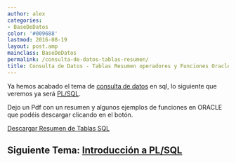 ```yaml
---
author: alex
categories:
- BaseDeDatos
color: '#009688'
lastmod: 2016-08-19
layout: post.amp
mainclass: BaseDeDatos
permalink: /consulta-de-datos-tablas-resumen/
title: Consulta de Datos - Tablas Resumen operadores y Funciones Oracle
---
```


Ya hemos acabado el tema de [consulta de datos][1] en sql, lo siguiente que veremos ya será [PL/SQL][2].

Dejo un Pdf con un resumen y algunos ejemplos de funciones en ORACLE que podéis descargar clicando en el botón.

<div class="button-post">
  <a href="/pdfs/SOLOTABLAS.pdf" target="_blank">Descargar Resumen de Tablas SQL</a>
</div>

## Siguiente Tema: [Introducción a PL/SQL][2]


 [1]: https://elbauldelprogramador.com/bases-de-datos/
 [2]: https://elbauldelprogramador.com/introduccion-plsql/
